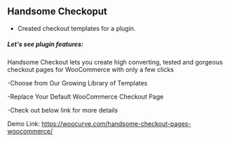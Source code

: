 <h2>Handsome Checkoput</h2>

- Created checkout templates for a plugin.

<h5>Let's see plugin features:</h5>
Handsome Checkout lets you create high converting, tested and gorgeous checkout pages for WooCommerce with only a few clicks






-Choose from Our Growing Library of Templates

-Replace Your Default WooCommerce Checkout Page

-Check out below link for more details


Demo Link: https://woocurve.com/handsome-checkout-pages-woocommerce/




